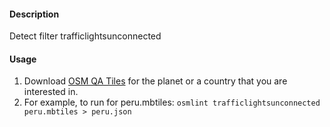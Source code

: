 #### Description

Detect filter trafficlightsunconnected

#### Usage

1. Download [OSM QA Tiles](https://osmlab.github.io/osm-qa-tiles/) for the planet or a country that you are interested in. 
2. For example, to run for peru.mbtiles: `osmlint trafficlightsunconnected peru.mbtiles > peru.json`
